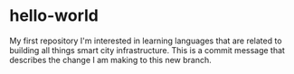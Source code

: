 # hello-world
My first repository
I'm interested in learning languages that are related to building all things smart city infrastructure. 
This is a commit message that describes the change I am making to this new branch. 
